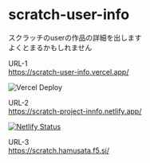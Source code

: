 # scratch-user-info  

スクラッチのuserの作品の詳細を出します  
よくとまるかもしれません  

URL-1  
https://scratch-user-info.vercel.app/  

![Vercel Deploy](https://deploy-badge.vercel.app/vercel/scratch-user-info)

URL-2  
https://scratch-project-innfo.netlify.app/ 

[![Netlify Status](https://api.netlify.com/api/v1/badges/7633fa26-7180-46b1-887f-e247e6debd54/deploy-status)](https://app.netlify.com/projects/scratch-project-innfo/deploys)
 
URL-3   
https://scratch.hamusata.f5.si/  


